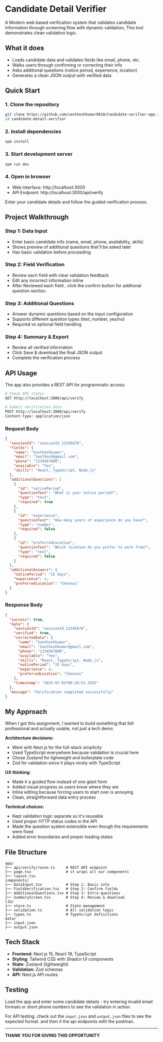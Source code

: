 # Candidate Detail Verifier

A Modern web based verification system that validates candidate information through screening flow with dynamic validation, This tool demonstrates clean validation logic.

## What it does

- Loads candidate data and validates fields like email, phone, etc.
- Walks users through confirming or correcting their info
- Asks additional questions (notice period, experience, location)
- Generates a clean JSON output with verified data

## Quick Start

### 1. Clone the repository

```bash
git clone https://github.com/santhoshkumar0918/Candidate-verifier-app-internai
cd candidate-detail-verifier
```

### 2. Install dependencies

```bash
npm install
```

### 3. Start development server

```bash
npm run dev
```

### 4. Open in browser

- Web Interface: http://localhost:3000
- API Endpoint: http://localhost:3000/api/verify

Enter your candidate details and follow the guided verification process.

## Project Walkthrough

### Step 1: Data Input

- Enter basic candidate info (name, email, phone, availability, skills)
- Shows preview of additional questions that'll be asked later
- Has basic validation before proceeding

### Step 2: Field Verification

- Review each field with clear validation feedback
- Edit any incorrect information inline
- After Reviewed each field , click the confirm button for addtional question section.

### Step 3: Additional Questions

- Answer dynamic questions based on the input configuration
- Supports different question types (text, number, yes/no)
- Required vs optional field handling

### Step 4: Summary & Export

- Review all verified information
- Click Save & download the final JSON output
- Complete the verification process

## API Usage

The app also provides a REST API for programmatic access:

```bash
# Check API status
GET http://localhost:3000/api/verify

# Submit verification data
POST http://localhost:3000/api/verify
Content-Type: application/json
```

### Request Body

```json
{
  "sessionId": "sessionId_12345678",
  "fields": {
    "name": "Santhoshkumar",
    "email": "Santhosh@gmail.com",
    "phone": "1234567890",
    "available": "Yes",
    "skills": "React, TypeScript, Node.js"
  },
  "additionalQuestions": [
    {
      "id": "noticePeriod",
      "questionText": "What is your notice period?",
      "type": "text",
      "required": true
    },
    {
      "id": "experience",
      "questionText": "How many years of experience do you have?",
      "type": "number",
      "required": false
    },
    {
      "id": "preferredLocation",
      "questionText": "Which location do you prefer to work from?",
      "type": "text",
      "required": false
    }
  ],
  "additionalAnswers": {
    "noticePeriod": "15 days",
    "experience": 4,
    "preferredLocation": "Chennai"
  }
}
```

### Response Body

```json
{
  "success": true,
  "data": {
    "sessionId": "sessionId_12345678",
    "verified": true,
    "correctedData": {
      "name": "Santhoshkumar",
      "email": "Santhoshkumar@gmail.com",
      "phone": "1234567890",
      "available": "Yes",
      "skills": "React, TypeScript, Node.js",
      "noticePeriod": "15 days",
      "experience": 4,
      "preferredLocation": "Chennai"
    },
    "timestamp": "2025-07-01T09:28:51.292Z"
  },
  "message": "Verification completed successfully"
}
```

## My Approach

When I got this assignment, I wanted to build something that felt professional and actually usable, not just a tech demo.

**Architecture decisions:**

- Went with Next.js for the full-stack simplicity
- Used TypeScript everywhere because validation is crucial here
- Chose Zustand for lighweight and boilerplate code
- Zod for validation since it plays nicely with TypeScript

**UX thinking:**

- Made it a guided flow instead of one giant form
- Added visual progress so users know where they are
- Inline editing because forcing users to start over is annoying
- Clean, straightforward data entry process

**Technical choices:**

- Kept validation logic separate so it's reusable
- Used proper HTTP status codes in the API
- Made the question system extensible even though the requirements were fixed
- Added error boundaries and proper loading states

## File Structure

```
app/
├── api/verify/route.ts     # REST API endpoint
├── page.tsx                # it wraps all our components
├── layout.tsx
components/
├── DataInput.tsx           # Step 1: Basic info
├── FieldVerification.tsx   # Step 2: Confirm fields
├── AdditionalQuestions.tsx # Step 3: Extra questions
├── SummaryScreen.tsx       # Step 4: Review & download
lib/
├── store.ts                # State management
├── validation.ts           # All validation logic
├── types.ts                # TypeScript definitions
data/
├── input.json
├── output.json
```

## Tech Stack

- **Frontend:** Next.js 15, React 19, TypeScript
- **Styling:** Tailwind CSS with Shadcn UI components
- **State:** Zustand (lightweight)
- **Validation:** Zod schemas
- **API:** Next.js API routes

## Testing

Load the app and enter some candidate details - try entering invalid email formats or short phone numbers to see the validation in action.

For API testing, check out the `input.json` and `output.json` files to see the expected format. and then it the api endpoints with the postman.

---

**THANK YOU FOR GIVING THIS OPPORTUNITY**
